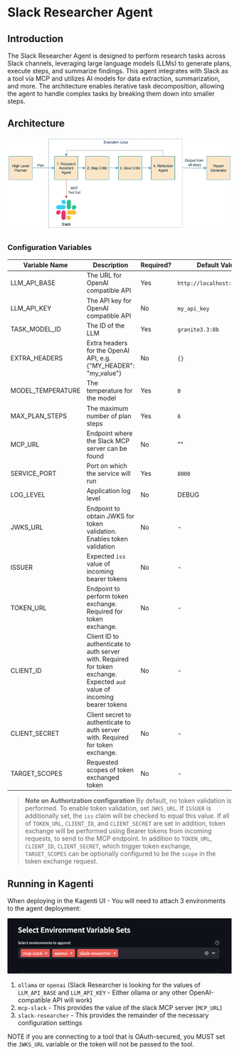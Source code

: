 # Slack Researcher Agent

## Introduction

The Slack Researcher Agent is designed to perform research tasks across Slack channels, leveraging large language models (LLMs) to generate plans, execute steps, and summarize findings. This agent integrates with Slack as a tool via MCP and utilizes AI models for data extraction, summarization, and more. The architecture enables iterative task decomposition, allowing the agent to handle complex tasks by breaking them down into smaller steps.

## Architecture

![alt text](docs/architecture.png)

### Configuration Variables

| Variable Name | Description | Required? | Default Value |
|---------------|-------------|-----------|---------------|
| LLM_API_BASE | The URL for OpenAI compatible API | Yes | `http://localhost:11434/v1` |
| LLM_API_KEY | The API key for OpenAI compatible API | No |  `my_api_key` |
| TASK_MODEL_ID | The ID of the LLM | Yes | `granite3.3:8b` |
| EXTRA_HEADERS | Extra headers for the OpenAI API, e.g. {"MY_HEADER": "my_value"} | No | `{}` |
| MODEL_TEMPERATURE | The temperature for the model | Yes | `0` |
| MAX_PLAN_STEPS | The maximum number of plan steps | Yes | `6` |
| MCP_URL | Endpoint where the Slack MCP server can be found | No |  "" |
| SERVICE_PORT | Port on which the service will run | Yes | `8000` |
| LOG_LEVEL | Application log level | No | DEBUG |
| JWKS_URL | Endpoint to obtain JWKS for token validation. Enables token validation | No | - |
| ISSUER | Expected `iss` value of incoming bearer tokens | No | - |
| TOKEN_URL | Endpoint to perform token exchange. Required for token exchange. | No | - |
| CLIENT_ID | Client ID to authenticate to auth server with. Required for token exchange. Expected `aud` value of incoming bearer tokens | No | - |
| CLIENT_SECRET | Client secret to authenticate to auth server with. Required for token exchange. | No | - |
| TARGET_SCOPES | Requested scopes of token exchanged token | No | - |

> **Note on Authorization configuration**
> By default, no token validation is performed. To enable token validation, set `JWKS_URL`.
> If `ISSUER` is additionally set, the `iss` claim will be checked to equal this value.
> If all of `TOKEN_URL`, `CLIENT_ID`, and `CLIENT_SECRET` are set in addition, token exchange will be performed using Bearer tokens from incoming requests, to send to the MCP endpoint.
> In addition to `TOKEN_URL`, `CLIENT_ID`, `CLIENT_SECRET`, which trigger token exchange, `TARGET_SCOPES` can be optionally configured to be the `scope` in the token exchange request.

## Running in Kagenti
When deploying in the Kagenti UI - You will need to attach 3 environments to the agent deployment:

![alt text](docs/environments.png)

1. `ollama` or `openai` (Slack Researcher is looking for the values of `LLM_API_BASE` and `LLM_API_KEY` - Either ollama or any other OpenAI-compatible API will work)
2. `mcp-slack` - This provides the value of the slack MCP server (`MCP_URL`)
3. `slack-researcher` - This provides the remainder of the necessary configuration settings

NOTE if you are connecting to a tool that is OAuth-secured, you MUST set the `JWKS_URL` variable or the token will not be passed to the tool.